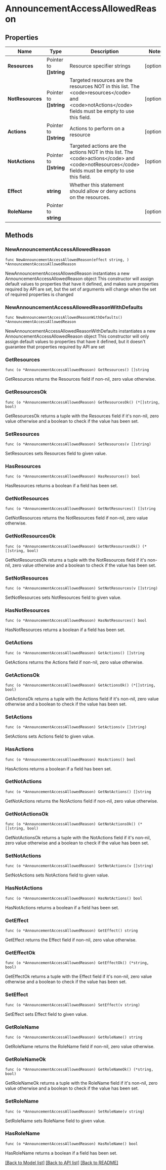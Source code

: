 # AnnouncementAccessAllowedReason

## Properties

Name | Type | Description | Notes
------------ | ------------- | ------------- | -------------
**Resources** | Pointer to **[]string** | Resource specifier strings | [optional] 
**NotResources** | Pointer to **[]string** | Targeted resources are the resources NOT in this list. The &lt;code&gt;resources&lt;/code&gt; and &lt;code&gt;notActions&lt;/code&gt; fields must be empty to use this field. | [optional] 
**Actions** | Pointer to **[]string** | Actions to perform on a resource | [optional] 
**NotActions** | Pointer to **[]string** | Targeted actions are the actions NOT in this list. The &lt;code&gt;actions&lt;/code&gt; and &lt;code&gt;notResources&lt;/code&gt; fields must be empty to use this field. | [optional] 
**Effect** | **string** | Whether this statement should allow or deny actions on the resources. | 
**RoleName** | Pointer to **string** |  | [optional] 

## Methods

### NewAnnouncementAccessAllowedReason

`func NewAnnouncementAccessAllowedReason(effect string, ) *AnnouncementAccessAllowedReason`

NewAnnouncementAccessAllowedReason instantiates a new AnnouncementAccessAllowedReason object
This constructor will assign default values to properties that have it defined,
and makes sure properties required by API are set, but the set of arguments
will change when the set of required properties is changed

### NewAnnouncementAccessAllowedReasonWithDefaults

`func NewAnnouncementAccessAllowedReasonWithDefaults() *AnnouncementAccessAllowedReason`

NewAnnouncementAccessAllowedReasonWithDefaults instantiates a new AnnouncementAccessAllowedReason object
This constructor will only assign default values to properties that have it defined,
but it doesn't guarantee that properties required by API are set

### GetResources

`func (o *AnnouncementAccessAllowedReason) GetResources() []string`

GetResources returns the Resources field if non-nil, zero value otherwise.

### GetResourcesOk

`func (o *AnnouncementAccessAllowedReason) GetResourcesOk() (*[]string, bool)`

GetResourcesOk returns a tuple with the Resources field if it's non-nil, zero value otherwise
and a boolean to check if the value has been set.

### SetResources

`func (o *AnnouncementAccessAllowedReason) SetResources(v []string)`

SetResources sets Resources field to given value.

### HasResources

`func (o *AnnouncementAccessAllowedReason) HasResources() bool`

HasResources returns a boolean if a field has been set.

### GetNotResources

`func (o *AnnouncementAccessAllowedReason) GetNotResources() []string`

GetNotResources returns the NotResources field if non-nil, zero value otherwise.

### GetNotResourcesOk

`func (o *AnnouncementAccessAllowedReason) GetNotResourcesOk() (*[]string, bool)`

GetNotResourcesOk returns a tuple with the NotResources field if it's non-nil, zero value otherwise
and a boolean to check if the value has been set.

### SetNotResources

`func (o *AnnouncementAccessAllowedReason) SetNotResources(v []string)`

SetNotResources sets NotResources field to given value.

### HasNotResources

`func (o *AnnouncementAccessAllowedReason) HasNotResources() bool`

HasNotResources returns a boolean if a field has been set.

### GetActions

`func (o *AnnouncementAccessAllowedReason) GetActions() []string`

GetActions returns the Actions field if non-nil, zero value otherwise.

### GetActionsOk

`func (o *AnnouncementAccessAllowedReason) GetActionsOk() (*[]string, bool)`

GetActionsOk returns a tuple with the Actions field if it's non-nil, zero value otherwise
and a boolean to check if the value has been set.

### SetActions

`func (o *AnnouncementAccessAllowedReason) SetActions(v []string)`

SetActions sets Actions field to given value.

### HasActions

`func (o *AnnouncementAccessAllowedReason) HasActions() bool`

HasActions returns a boolean if a field has been set.

### GetNotActions

`func (o *AnnouncementAccessAllowedReason) GetNotActions() []string`

GetNotActions returns the NotActions field if non-nil, zero value otherwise.

### GetNotActionsOk

`func (o *AnnouncementAccessAllowedReason) GetNotActionsOk() (*[]string, bool)`

GetNotActionsOk returns a tuple with the NotActions field if it's non-nil, zero value otherwise
and a boolean to check if the value has been set.

### SetNotActions

`func (o *AnnouncementAccessAllowedReason) SetNotActions(v []string)`

SetNotActions sets NotActions field to given value.

### HasNotActions

`func (o *AnnouncementAccessAllowedReason) HasNotActions() bool`

HasNotActions returns a boolean if a field has been set.

### GetEffect

`func (o *AnnouncementAccessAllowedReason) GetEffect() string`

GetEffect returns the Effect field if non-nil, zero value otherwise.

### GetEffectOk

`func (o *AnnouncementAccessAllowedReason) GetEffectOk() (*string, bool)`

GetEffectOk returns a tuple with the Effect field if it's non-nil, zero value otherwise
and a boolean to check if the value has been set.

### SetEffect

`func (o *AnnouncementAccessAllowedReason) SetEffect(v string)`

SetEffect sets Effect field to given value.


### GetRoleName

`func (o *AnnouncementAccessAllowedReason) GetRoleName() string`

GetRoleName returns the RoleName field if non-nil, zero value otherwise.

### GetRoleNameOk

`func (o *AnnouncementAccessAllowedReason) GetRoleNameOk() (*string, bool)`

GetRoleNameOk returns a tuple with the RoleName field if it's non-nil, zero value otherwise
and a boolean to check if the value has been set.

### SetRoleName

`func (o *AnnouncementAccessAllowedReason) SetRoleName(v string)`

SetRoleName sets RoleName field to given value.

### HasRoleName

`func (o *AnnouncementAccessAllowedReason) HasRoleName() bool`

HasRoleName returns a boolean if a field has been set.


[[Back to Model list]](../README.md#documentation-for-models) [[Back to API list]](../README.md#documentation-for-api-endpoints) [[Back to README]](../README.md)


